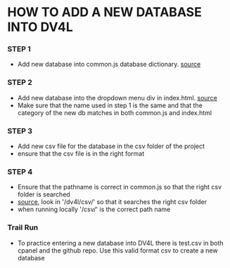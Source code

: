 #  HOW TO ADD A NEW DATABASE INTO DV4L


### STEP 1
*  Add new database into common.js database dictionary. [source](https://github.com/vicdjy/chenderm.github.io/blob/2959fdf79c482c23f1d7fc6de8c24739ba221657/scripts/common.js#L133)

### STEP 2
* Add new database into the dropdown menu div in index.html. [source](https://github.com/vicdjy/chenderm.github.io/blob/2959fdf79c482c23f1d7fc6de8c24739ba221657/index.html#L49)
* Make sure that the name used in step 1 is the same and that the category of the new db matches in both common.js and index.html

### STEP 3
* Add new csv file for the database in the csv folder of the project
* ensure that the csv file is in the right format

### STEP 4
* Ensure that the pathname is correct in common.js so that the right csv folder is searched
* [source](https://github.com/vicdjy/chenderm.github.io/blob/2959fdf79c482c23f1d7fc6de8c24739ba221657/scripts/common.js#L467), look in '/dv4l/csv/' so that it searches the right csv folder
* when running locally '/csv/' is the correct path name

### Trail Run 
* To practice entering a new database into DV4L there is test.csv in both cpanel and the github repo. Use this valid format csv to create a new database

